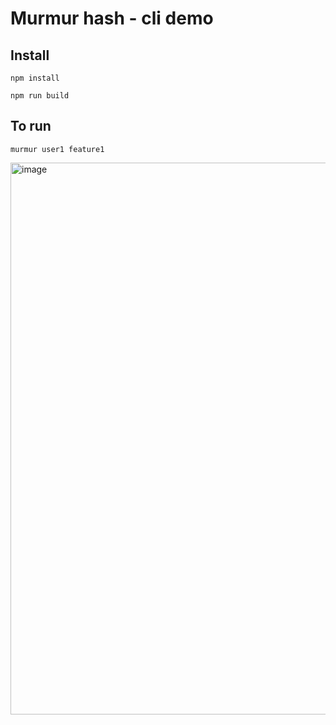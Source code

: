 # Murmur hash - cli demo  
## Install

``` 
npm install 
```

```
npm run build      
```
## To run 

```
murmur user1 feature1
```

<img width="883" alt="image" src="https://github.com/user-attachments/assets/8a33976e-cff0-4bea-9ae0-35dd25f3d152">

